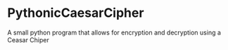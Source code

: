 # PythonicCaesarCipher
A small python program that allows for encryption and decryption using a Ceasar Chiper
